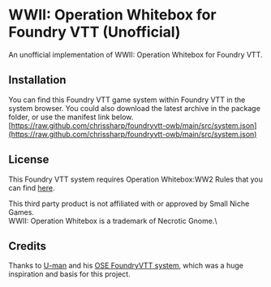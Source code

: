 # WWII: Operation Whitebox for Foundry VTT (Unofficial)

An unofficial implementation of WWII: Operation Whitebox for Foundry VTT.

## Installation

You can find this Foundry VTT game system within Foundry VTT in the system browser. You could also download the latest archive in the package folder, or use the manifest link below.\
[https://raw.github.com/chrissharp/foundryvtt-owb/main/src/system.json](https://raw.github.com/chrissharp/foundryvtt-owb/main/src/system.json)

## License

This Foundry VTT system requires Operation Whitebox:WW2 Rules that you can find [here](https://www.drivethrurpg.com/product/196284/OWB001-WWII-Operation-WhiteBox).

This third party product is not affiliated with or approved by Small Niche Games. \
WWII: Operation Whitebox is a trademark of Necrotic Gnome.\

## Credits

Thanks to [U-man](https://gitlab.com/mesfoliesludiques) and his [OSE FoundryVTT system](https://gitlab.com/mesfoliesludiques/foundryvtt-ose/), which was a huge inspiration and basis for this project.
